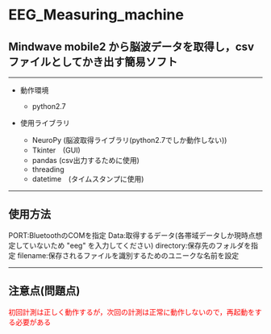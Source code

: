 # EEG_Measuring_machine

## Mindwave mobile2 から脳波データを取得し，csvファイルとしてかき出す簡易ソフト

***

* 動作環境
  * python2.7

* 使用ライブラリ
  * NeuroPy (脳波取得ライブラリ(python2.7でしか動作しない))
  * Tkinter　(GUI)
  * pandas (csv出力するために使用)
  * threading
  * datetime　(タイムスタンプに使用)
 
***

## 使用方法
PORT:BluetoothのCOMを指定
Data:取得するデータ(各帯域データしか現時点想定していないため "eeg" を入力してください)
directory:保存先のフォルダを指定
filename:保存されるファイルを識別するためのユニークな名前を設定


***

## 注意点(問題点)

<font color="red">初回計測は正しく動作するが，次回の計測は正常に動作しないので，再起動をする必要がある</font>
